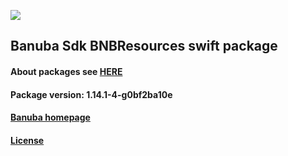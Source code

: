 [![](https://www.banuba.com/hubfs/Banuba_November2018/Images/Banuba%20SDK.png)](https://docs.banuba.com/face-ar-sdk-v1/ios/ios_overview)

## Banuba Sdk BNBResources swift package

#### About packages see [HERE](https://docs.banuba.com/face-ar-sdk-v1/ios/ios_packages)

#### Package version: **1.14.1-4-g0bf2ba10e**

#### **[Banuba homepage](https://banuba.com)**

#### **[License](https://www.banuba.com/terms)**
